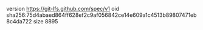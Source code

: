 version https://git-lfs.github.com/spec/v1
oid sha256:75d4abaed864ff628ef2c9af056842ce14e609a1c4513b89807471eb8c4da722
size 8895
